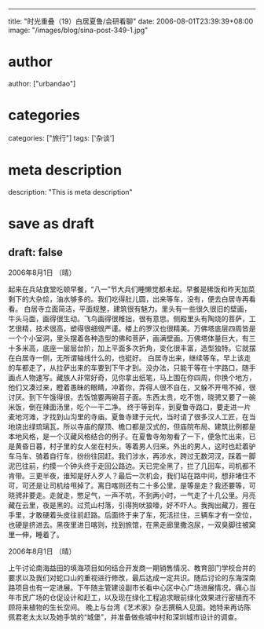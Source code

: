 
---
title: "时光重叠（19）白居夏鲁/会研看聊"
date: 2006-08-01T23:39:39+08:00
image: "/images/blog/sina-post-349-1.jpg"
# author
author: ["urbandao"]
# categories
categories: ["旅行"]
tags: ['杂谈']
# meta description
description: "This is meta description"
# save as draft
draft: false
---

2006年8月1日 （晴）

起来在兵站食堂吃顿早餐，“八一”节大兵们睡懒觉都未起。早餐是稀饭和昨天加菜剩下的大杂烩，油水够多的。我们吃得肚儿圆，出来等车，没有，便去白居寺再看看。
白居寺立面简洁，平面规整，建筑很有魅力。里头有一些很久很旧的壁画，牛头马面，画得很生动。飞鸟画得很稚拙，很有意思。侧殿里头有陶烧的菩萨，工艺很精，技术很高，塑得很细很严谨。楼上的罗汉也很精美。万佛塔底层四周皆是一个个小室洞，里头摆着各种造型的佛和菩萨，画满壁画。万佛塔体量巨大，有三十多米高，底座一层层台阶，加上平面多次折角，变化很丰富，造型独特。它就摆在白居寺一侧，无所谓轴线什么的，也挺好。
白居寺出来，继续等车。早上该走的车都走了，从拉萨出来的车要到下午才到。没办法，只能干等在十字路口，随手画点人物速写。藏族人非常好奇，见你拿出纸笔，马上围在你四周，你换个地方，他们又凑过来，瞪着愚昧的眼睛，冲着你，弄得人很不自在，又躲不开甩不掉，很讨厌。到下午饿得很，去饭馆要两碗苕子面。东西太贵，吃不饱，晓骋又要了一碗米饭，倒在辣面汤里，吃个一干二净。
终于等到车，到夏鲁寺路口，要走进一片麦地河滩，才找到山沟里的寺庙。夏鲁寺建于元代，当时请了很多汉人工匠，在当地烧出绿琉璃瓦，所以寺庙的屋顶、檐口都是汉式的，但庙院布局、建筑比例都是本地风格，是一个汉藏风格结合的例子。在夏鲁寺匆匆看了一下，便急忙出来，已是黄昏日暮，村子里的女人坐在村头，等着男人归来。外出的男人，这时也赶着驴车马车、骑着自行车，纷纷往回赶。我们涉水，再涉水，跨过无数河汊，踩着一脚泥巴往前，约摸一个钟头终于走回公路边。天已完全黑了，拦了几回车，司机都不肯带。三更半夜，谁知是好人歹人？最后一次机会，我们站在路中间，想非堵住不可，可还是让司机给甩掉了。离日喀则还有二十多公里，是等是走？我还要等，可晓骋非要走。走就走，憋足气，一声不吭，不到两小时，一气走了十几公里。月亮藏在云里，夜是黑的。过荒山村落，引得狗吠狼嚎，好不吓人。我掏出藏刀，握在手里，才敢硬着头皮往前赶路。后面终于来了车，死活拦住，三辆车才有一空位，也硬是挤进去。黑夜里进日喀则，找到旅馆，在黑走廊里撒泡尿，一双臭脚往被窝里一伸，睡着了。

2006年8月1日 （晴）

上午讨论南海益田的填海项目如何结合开发商一期销售情况、教育部门学校合并的要求以及我们对蛇口山的重视进行修改，最后达成一定共识。随后讨论的东海深南路项目也有一定进展。下午随主管建设副市长看中心区中心广场进展情况，痛心当年市民广场的仓促设计和赶工，以及现在绿化工程追求眼前绿化效果进行密植而不顾将来植物的生长空间。
晚上与台湾《艺术家》杂志撰稿人见面。她特来再访陈佩君老太太以及她手筑的“城堡”，并准备做些城中村和深圳城市设计的调查。
